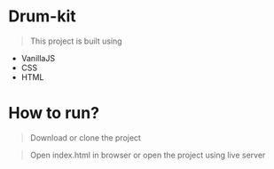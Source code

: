 # Drum-kit
>This project is built using
  - VanillaJS
  - CSS
  - HTML

# How to run?

  > Download or clone the project
  
  > Open index.html in browser or open the project using live server